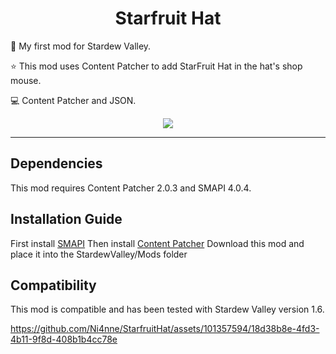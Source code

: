 <h1 align="center"> Starfruit Hat </h1>

:pushpin: My first mod for Stardew Valley. <br>

:star: This mod uses Content Patcher to add StarFruit Hat in the hat's shop mouse. <br> 

:computer: Content Patcher and JSON. <br> 

<p align="center"><img src="https://img.shields.io/badge/STATUS-TERMINADO-green"></p> 

---

## Dependencies
This mod requires Content Patcher 2.0.3 and SMAPI 4.0.4.


## Installation Guide
First install [SMAPI](https://smapi.io/)
Then install [Content Patcher](https://www.nexusmods.com/stardewvalley/mods/1915)
Download this mod and place it into the StardewValley/Mods folder


## Compatibility
This mod is compatible and has been tested with Stardew Valley version 1.6.


https://github.com/Ni4nne/StarfruitHat/assets/101357594/18d38b8e-4fd3-4b11-9f8d-408b1b4cc78e

